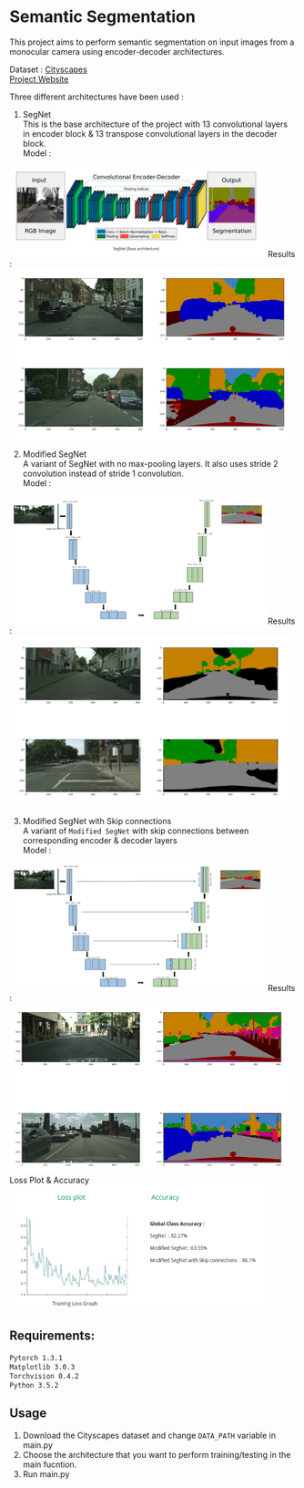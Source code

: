 # Semantic Segmentation

This project aims to perform semantic segmentation on input images from a monocular camera using encoder-decoder architectures. <br />

Dataset : [Cityscapes](https://www.cityscapes-dataset.com/) <br />
[Project Website](https://sites.google.com/view/semseg/home) <br />

Three different architectures have been used : 
1. SegNet <br />
This is the base architecture of the project with 13 convolutional layers in encoder block & 13 transpose convolutional layers in the decoder block. <br />
Model : 
<img src="media/segnet_model.png" width="450" height="160" />
Results : 
<img src="media/segnet_result.png" width="500" height="300"/>

2. Modified SegNet <br />
A variant of SegNet with no max-pooling layers. It also uses stride 2 convolution instead of stride 1 convolution. <br />
Model : 
<img src="media/modeSegnet.png" width="450" height="225" />
Results : 
<img src="media/modSegnet_results.png" width="500" height="300"/>

3. Modified SegNet with Skip connections <br />
A variant of ```Modified SegNet``` with skip connections between corresponding encoder & decoder layers  <br />
Model : 
<img src="media/modsegnetSkip.png" width="450" height="225" />
Results : 
<img src="media/modsegnetSkip_result.png" width="500" height="300"/>
Loss Plot & Accuracy
<img src="media/plot.png" width="450" height="220"/>

## Requirements:
```
Pytorch 1.3.1
Matplotlib 3.0.3
Torchvision 0.4.2
Python 3.5.2
```

## Usage

1) Download the Cityscapes dataset and change ```DATA_PATH``` variable in main.py
2) Choose the architecture that you want to perform training/testing in the main fucntion.
3) Run main.py

